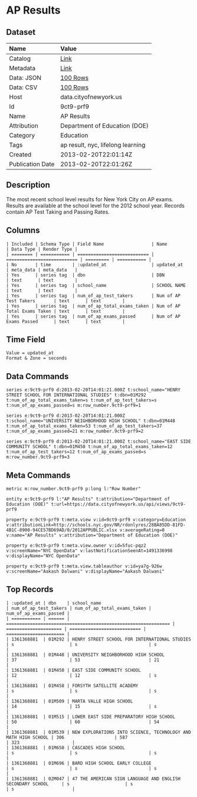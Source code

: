 # AP Results

## Dataset

| Name | Value |
| :--- | :---- |
| Catalog | [Link](https://catalog.data.gov/dataset/ap-results-b65bc) |
| Metadata | [Link](https://data.cityofnewyork.us/api/views/9ct9-prf9) |
| Data: JSON | [100 Rows](https://data.cityofnewyork.us/api/views/9ct9-prf9/rows.json?max_rows=100) |
| Data: CSV | [100 Rows](https://data.cityofnewyork.us/api/views/9ct9-prf9/rows.csv?max_rows=100) |
| Host | data.cityofnewyork.us |
| Id | 9ct9-prf9 |
| Name | AP Results |
| Attribution | Department of Education (DOE) |
| Category | Education |
| Tags | ap result, nyc, lifelong learning |
| Created | 2013-02-20T22:01:14Z |
| Publication Date | 2013-02-20T22:01:26Z |

## Description

The most recent school level results for New York City on AP exams. Results are available at the school level for the 2012 school year. Records contain AP Test Taking and Passing Rates.

## Columns

```ls
| Included | Schema Type | Field Name                  | Name                        | Data Type | Render Type |
| ======== | =========== | =========================== | =========================== | ========= | =========== |
| No       | time        | :updated_at                 | updated_at                  | meta_data | meta_data   |
| Yes      | series tag  | dbn                         | DBN                         | text      | text        |
| Yes      | series tag  | school_name                 | SCHOOL NAME                 | text      | text        |
| Yes      | series tag  | num_of_ap_test_takers       | Num of AP Test Takers       | text      | text        |
| Yes      | series tag  | num_of_ap_total_exams_taken | Num of AP Total Exams Taken | text      | text        |
| Yes      | series tag  | num_of_ap_exams_passed      | Num of AP Exams Passed      | text      | text        |
```

## Time Field

```ls
Value = updated_at
Format & Zone = seconds
```

## Data Commands

```ls
series e:9ct9-prf9 d:2013-02-20T14:01:21.000Z t:school_name="HENRY STREET SCHOOL FOR INTERNATIONAL STUDIES" t:dbn=01M292 t:num_of_ap_total_exams_taken=s t:num_of_ap_test_takers=s t:num_of_ap_exams_passed=s m:row_number.9ct9-prf9=1

series e:9ct9-prf9 d:2013-02-20T14:01:21.000Z t:school_name="UNIVERSITY NEIGHBORHOOD HIGH SCHOOL" t:dbn=01M448 t:num_of_ap_total_exams_taken=53 t:num_of_ap_test_takers=37 t:num_of_ap_exams_passed=21 m:row_number.9ct9-prf9=2

series e:9ct9-prf9 d:2013-02-20T14:01:21.000Z t:school_name="EAST SIDE COMMUNITY SCHOOL" t:dbn=01M450 t:num_of_ap_total_exams_taken=12 t:num_of_ap_test_takers=12 t:num_of_ap_exams_passed=s m:row_number.9ct9-prf9=3
```

## Meta Commands

```ls
metric m:row_number.9ct9-prf9 p:long l:"Row Number"

entity e:9ct9-prf9 l:"AP Results" t:attribution="Department of Education (DOE)" t:url=https://data.cityofnewyork.us/api/views/9ct9-prf9

property e:9ct9-prf9 t:meta.view v:id=9ct9-prf9 v:category=Education v:attributionLink=http://schools.nyc.gov/NR/rdonlyres/28BA85DD-81FD-4B1C-8900-94CE57BD69AD/0/2012APPUBLIC.xlsx v:averageRating=0 v:name="AP Results" v:attribution="Department of Education (DOE)"

property e:9ct9-prf9 t:meta.view.owner v:id=5fuc-pqz2 v:screenName="NYC OpenData" v:lastNotificationSeenAt=1491336998 v:displayName="NYC OpenData"

property e:9ct9-prf9 t:meta.view.tableauthor v:id=ya7g-926w v:screenName="Aakash Dalwani" v:displayName="Aakash Dalwani"
```

## Top Records

```ls
| :updated_at | dbn    | school_name                                                    | num_of_ap_test_takers | num_of_ap_total_exams_taken | num_of_ap_exams_passed | 
| =========== | ====== | ============================================================== | ===================== | =========================== | ====================== | 
| 1361368881  | 01M292 | HENRY STREET SCHOOL FOR INTERNATIONAL STUDIES                  | s                     | s                           | s                      | 
| 1361368881  | 01M448 | UNIVERSITY NEIGHBORHOOD HIGH SCHOOL                            | 37                    | 53                          | 21                     | 
| 1361368881  | 01M450 | EAST SIDE COMMUNITY SCHOOL                                     | 12                    | 12                          | s                      | 
| 1361368881  | 01M458 | FORSYTH SATELLITE ACADEMY                                      | s                     | s                           | s                      | 
| 1361368881  | 01M509 | MARTA VALLE HIGH SCHOOL                                        | 14                    | 15                          | s                      | 
| 1361368881  | 01M515 | LOWER EAST SIDE PREPARATORY HIGH SCHOOL                        | 50                    | 60                          | 54                     | 
| 1361368881  | 01M539 | NEW EXPLORATIONS INTO SCIENCE, TECHNOLOGY AND MATH HIGH SCHOOL | 306                   | 587                         | 323                    | 
| 1361368881  | 01M650 | CASCADES HIGH SCHOOL                                           | s                     | s                           | s                      | 
| 1361368881  | 01M696 | BARD HIGH SCHOOL EARLY COLLEGE                                 | s                     | s                           | s                      | 
| 1361368881  | 02M047 | 47 THE AMERICAN SIGN LANGUAGE AND ENGLISH SECONDARY SCHOOL     | s                     | s                           | s                      | 
```
